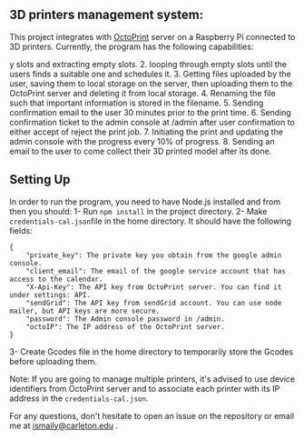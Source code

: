 ## 3D printers management system:
This project integrates with [OctoPrint](https://octoprint.org/) server on a Raspberry Pi connected to 3D printers. Currently, the program has the following capabilities:

y slots and extracting empty slots.
 2. looping through empty slots until the users finds a suitable one and schedules it.
 3. Getting files uploaded by the user, saving them to local storage on the server, then uploading them to the OctoPrint server and deleting it from local storage.
 4. Renaming the file such that important information is stored in the filename.
 5. Sending confirmation email to the user 30 minutes prior to the print time.
 6. Sending confirmation ticket to the admin console at /admin after user confirmation to either accept of reject the print job.
 7. Initiating the print and updating the admin console with the progress every 10% of progress.
 8. Sending an email to the user to come collect their 3D printed model after its done.
## Setting Up
In order to run the program, you need to have Node.js installed and from then you  should:
1- Run `npm install` in the project directory.
2- Make `credentials-cal.json`file in the home directory. It should have the following fields:

    {
	    "private_key": The private key you obtain from the google admin console. 
	    "client_email": The email of the google service account that has access to the calendar.
	    "X-Api-Key": The API key from OctoPrint server. You can find it under settings: API.
	    "sendGrid": The API key from sendGrid account. You can use node mailer, but API keys are more secure.
	    "password": The Admin console password in /admin.
	    "octoIP": The IP address of the OctoPrint server.
    }
  3- Create Gcodes file in the home directory to temporarily store the Gcodes before uploading them.
  
  Note: If you are going to manage multiple printers, it's advised to use device identifiers from OctoPrint server and to associate each printer with its IP address in the ``credentials-cal.json``.

  For any questions, don't hesitate to open an issue on the repository or email me at ismaily@carleton.edu .
